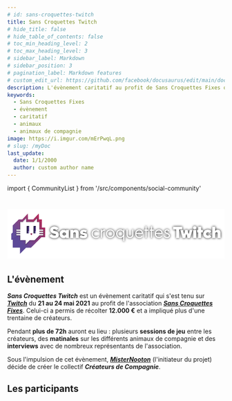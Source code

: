 ```yaml
---
# id: sans-croquettes-twitch
title: Sans Croquettes Twitch
# hide_title: false
# hide_table_of_contents: false
# toc_min_heading_level: 2
# toc_max_heading_level: 3
# sidebar_label: Markdown
# sidebar_position: 3
# pagination_label: Markdown features
# custom_edit_url: https://github.com/facebook/docusaurus/edit/main/docs/api-doc-markdown.md
description: L'évènement caritatif au profit de Sans Croquettes Fixes qui donna naissance à Créateurs de Compagnie
keywords:
  - Sans Croquettes Fixes
  - évènement
  - caritatif
  - animaux
  - animaux de compagnie
image: https://i.imgur.com/mErPwqL.png
# slug: /myDoc
last_update:
  date: 1/1/2000
  author: custom author name
---
```

import { CommunityList } from '/src/components/social-community'

<h1 className="text--center"><img src="/img/sct/header.png" style={{maxHeight: "110px"}} /></h1>

## L'évènement

***Sans Croquettes Twitch*** est un évènement caritatif qui s'est tenu sur [***Twitch***](https://www.twitch.tv/createursdecomp) du **21 au 24 mai 2021** au profit de l'association [***Sans Croquettes Fixes***](https://sanscroquettesfixes.fr). Celui-ci a permis de récolter **12.000 €** et a impliqué plus d'une trentaine de créateurs.

Pendant **plus de 72h** auront eu lieu : plusieurs **sessions de jeu** entre les créateurs, des **matinales** sur les différents animaux de compagnie et des **interviews** avec de nombreux représentants de l'association.

Sous l'impulsion de cet évènement, [***MisterNooton***](https://www.twitch.tv/misternooton) (l'initiateur du projet) décide de créer le collectif ***Créateurs de Compagnie***.

<!-- ## L'association

Infos sur l'association -->

## Les participants

<CommunityList group='sct' />
